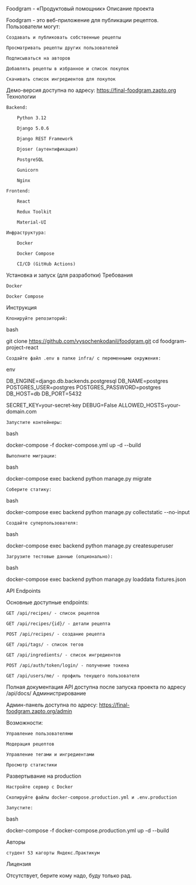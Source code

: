 

Foodgram - «Продуктовый помощник»
Описание проекта

Foodgram - это веб-приложение для публикации рецептов. Пользователи могут:

    Создавать и публиковать собственные рецепты

    Просматривать рецепты других пользователей

    Подписываться на авторов

    Добавлять рецепты в избранное и список покупок

    Скачивать список ингредиентов для покупок

Демо-версия доступна по адресу: https://final-foodgram.zapto.org
Технологии

    Backend:

        Python 3.12

        Django 5.0.6

        Django REST Framework

        Djoser (аутентификация)

        PostgreSQL

        Gunicorn

        Nginx

    Frontend:

        React

        Redux Toolkit

        Material-UI

    Инфраструктура:

        Docker

        Docker Compose

        CI/CD (GitHub Actions)

Установка и запуск (для разработки)
Требования

    Docker

    Docker Compose

Инструкция

    Клонируйте репозиторий:

bash

git clone https://github.com/vysochenkodanil/foodgram.git
cd foodgram-project-react

    Создайте файл .env в папке infra/ с переменными окружения:

env

DB_ENGINE=django.db.backends.postgresql
DB_NAME=postgres
POSTGRES_USER=postgres
POSTGRES_PASSWORD=postgres
DB_HOST=db
DB_PORT=5432

SECRET_KEY=your-secret-key
DEBUG=False
ALLOWED_HOSTS=your-domain.com

    Запустите контейнеры:

bash

docker-compose -f docker-compose.yml up -d --build

    Выполните миграции:

bash

docker-compose exec backend python manage.py migrate

    Соберите статику:

bash

docker-compose exec backend python manage.py collectstatic --no-input

    Создайте суперпользователя:

bash

docker-compose exec backend python manage.py createsuperuser

    Загрузите тестовые данные (опционально):

bash

docker-compose exec backend python manage.py loaddata fixtures.json

API Endpoints

Основные доступные endpoints:

    GET /api/recipes/ - список рецептов

    GET /api/recipes/{id}/ - детали рецепта

    POST /api/recipes/ - создание рецепта

    GET /api/tags/ - список тегов

    GET /api/ingredients/ - список ингредиентов

    POST /api/auth/token/login/ - получение токена

    GET /api/users/me/ - профиль текущего пользователя

Полная документация API доступна после запуска проекта по адресу /api/docs/
Администрирование

Админ-панель доступна по адресу: https://final-foodgram.zapto.org/admin

Возможности:

    Управление пользователями

    Модерация рецептов

    Управление тегами и ингредиентами

    Просмотр статистики

Развертывание на production

    Настройте сервер с Docker

    Скопируйте файлы docker-compose.production.yml и .env.production

    Запустите:

bash

docker-compose -f docker-compose.production.yml up -d --build

Авторы

    студент 53 кагорты Яндекс.Практикум


Лицензия

Отсутствует, берите кому надо, буду только рад.